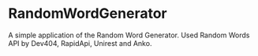 # RandomWordGenerator
A simple application of the Random Word Generator. Used Random Words API by Dev404, RapidApi, Unirest and Anko. 

